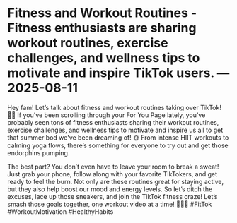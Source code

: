 # Fitness and Workout Routines - Fitness enthusiasts are sharing workout routines, exercise challenges, and wellness tips to motivate and inspire TikTok users. — 2025-08-11

Hey fam! Let’s talk about fitness and workout routines taking over TikTok! 💪🏼 If you've been scrolling through your For You Page lately, you’ve probably seen tons of fitness enthusiasts sharing their workout routines, exercise challenges, and wellness tips to motivate and inspire us all to get that summer bod we've been dreaming of! 🌞 From intense HIIT workouts to calming yoga flows, there’s something for everyone to try out and get those endorphins pumping.

The best part? You don’t even have to leave your room to break a sweat! Just grab your phone, follow along with your favorite TikTokers, and get ready to feel the burn. Not only are these routines great for staying active, but they also help boost our mood and energy levels. So let’s ditch the excuses, lace up those sneakers, and join the TikTok fitness craze! Let’s smash those goals together, one workout video at a time! 🙌🏼💥 #FitTok #WorkoutMotivation #HealthyHabits
